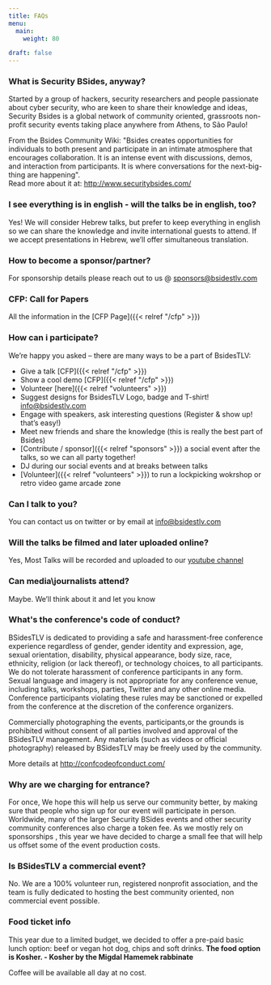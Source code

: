 ```yaml
---
title: FAQs
menu:
  main:
    weight: 80

draft: false
---
```


### What is Security BSides, anyway?

Started by a group of hackers, security researchers and people passionate about cyber security, who are keen to share their knowledge and ideas, Security Bsides is a global network of community oriented, grassroots non-profit security events taking place anywhere from Athens, to São Paulo!

From the Bsides Community Wiki: "Bsides creates opportunities for individuals to both present and participate in an intimate atmosphere that encourages collaboration. It is an intense event with discussions, demos, and interaction from participants. It is where conversations for the next-big-thing are happening".  
Read more about it at: http://www.securitybsides.com/

### I see everything is in english - will the talks be in english, too?

Yes! We will consider Hebrew talks, but prefer to keep everything in english so we can share the knowledge and invite international guests to attend. If we accept presentations in Hebrew, we’ll offer simultaneous translation.

### How to become a sponsor/partner?

For sponsorship details please reach out to us @ sponsors@bsidestlv.com

### CFP: Call for Papers

All the information in the [CFP Page]({{< relref "/cfp" >}})

### How can i participate?

We’re happy you asked – there are many ways to be a part of BsidesTLV:

* Give a talk [CFP]({{< relref "/cfp" >}})
* Show a cool demo [CFP]({{< relref "/cfp" >}})
* Volunteer [here]({{< relref "volunteers" >}})
* Suggest designs for BsidesTLV Logo, badge and T-shirt! info@bsidestlv.com
* Engage with speakers, ask interesting questions (Register & show up! that’s easy!)
* Meet new friends and share the knowledge (this is really the best part of Bsides)
* [Contribute / sponsor]({{< relref "sponsors" >}}) a social event after the talks, so we can all party together!
* DJ during our social events and at breaks between talks
* [Volunteer]({{< relref "volunteers" >}}) to run a lockpicking wokrshop or retro video game arcade zone


### Can I talk to you?

You can contact us on twitter or by email at info@bsidestlv.com

### Will the talks be filmed and later uploaded online?

Yes, Most Talks will be recorded and uploaded to our [youtube channel](https://www.youtube.com/channel/UCKcGZ)

### Can media\journalists attend?

Maybe. We’ll think about it and let you know

### What's the conference's code of conduct?

BSidesTLV is dedicated to providing a safe and harassment-free conference experience regardless of gender, gender identity and expression, age, sexual orientation, disability, physical appearance, body size, race, ethnicity, religion (or lack thereof), or technology choices, to all participants. We do not tolerate harassment of conference participants in any form. Sexual language and imagery is not appropriate for any conference venue, including talks, workshops, parties, Twitter and any other online media. Conference participants violating these rules may be sanctioned or expelled from the conference at the discretion of the conference organizers.

Commercially photographing the events, participants,or the grounds is prohibited without consent of all parties involved and approval of the BSidesTLV management. Any materials (such as videos or official photography) released by BSidesTLV may be freely used by the community.

More details at http://confcodeofconduct.com/

### Why are we charging for entrance?

For once, We hope this will help us serve our community better, by making sure that people who sign up for our event will participate in person.  Worldwide, many of the larger Security BSides events and other security community conferences also charge a token fee. As we mostly rely on sponsorships , this year we have decided to charge a small fee that will help us offset some of the event production costs. 

### Is BSidesTLV a commercial event?

No. We are a 100% volunteer run, registered nonprofit association, and the team is fully dedicated to hosting the best community oriented, non commercial event possible. 

### Food ticket info

This year due to a limited budget, we decided to offer a pre-paid basic lunch option: beef or vegan hot dog, chips and soft drinks. **The food option  is Kosher. - Kosher by the Migdal Hamemek rabbinate**

Coffee will be available all day at no cost.